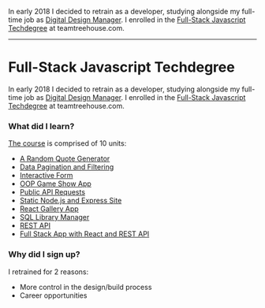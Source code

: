 In early 2018 I decided to retrain as a developer, studying alongside my full-time job as <a href="/role/design-manager">Digital Design Manager</a>. I enrolled in the <a href="https://teamtreehouse.com/techdegree/full-stack-javascript">Full-Stack Javascript Techdegree</a> at teamtreehouse.com.

---

# Full-Stack Javascript Techdegree

In early 2018 I decided to retrain as a developer, studying alongside my full-time job as <a href="/role/design-manager">Digital Design Manager</a>. I enrolled in the <a href="https://teamtreehouse.com/techdegree/full-stack-javascript">Full-Stack Javascript Techdegree</a> at teamtreehouse.com.

### What did I learn?

<a href="https://teamtreehouse.com/techdegree/full-stack-javascript">The course</a> is comprised of 10 units:

- <a href="https://github.com/paulheading/TreehouseTaskOne">A Random Quote Generator</a>
- <a href="https://github.com/paulheading/TreehouseTaskTwo">Data Pagination and Filtering</a>
- <a href="https://github.com/paulheading/TreehouseTaskThree">Interactive Form</a>
- <a href="https://github.com/paulheading/TreehouseTaskFour">OOP Game Show App</a>
- <a href="https://github.com/paulheading/TreehouseTaskFive">Public API Requests</a>
- <a href="https://github.com/paulheading/TreehouseTaskSix">Static Node.js and Express Site</a>
- <a href="https://github.com/paulheading/TreehouseTaskSeven">React Gallery App</a>
- <a href="https://github.com/paulheading/TreehouseTaskEight">SQL Library Manager</a>
- <a href="https://github.com/paulheading/TreehouseTaskNine">REST API</a>
- <a href="https://github.com/paulheading/TreehouseTaskTen">Full Stack App with React and REST API</a>

### Why did I sign up?

I retrained for 2 reasons:

- More control in the design/build process
- Career opportunities
